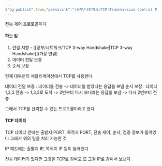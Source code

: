 ```yaml
---
{"dg-publish":true,"permalink":"/공부/네트워크/TCP(Transmission Control Protocol)/","dgPassFrontmatter":true}
---
```


전송 제어 프로토콜이다

#### 하는 일

1) 연결 지향 - [[공부/네트워크/TCP 3-way Handshake\|TCP 3-way Handshake]](가상 연결)
2) 데이터 전달 보증
3) 순서 보장

현재 대부분의 애플리케이션에서 TCP를 사용한다

데이터 전달 보증 : 데이터를 전송 -> 데이터를 받았다는 응답을 보냄
순서 보장 : 데이터 1,2,3 전송 -> 1,3,2로 도착 -> 2번부터 다시 보내라는 응답을 보냄 -> 다시 2번부터 전송

그래서 TCP를 신뢰할 수 있는 프로토콜이라고 한다

#### TCP 데이터

TCP 데이터 안에는 출발지 PORT, 목적지 PORT, 전송 제어, 순서, 검증 정보가 들어있다
그래서 위의 일을 처리 가능한 것

IP 패킷에는 출발지 IP, 목적지 IP 등이 들어있다

전송 데이터가 있다면 그것을 TCP로 감싸고 또 그걸 IP로 감싸서 보낸다